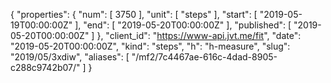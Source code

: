 {
  "properties": {
    "num": [
      3750
    ],
    "unit": [
      "steps"
    ],
    "start": [
      "2019-05-19T00:00:00Z"
    ],
    "end": [
      "2019-05-20T00:00:00Z"
    ],
    "published": [
      "2019-05-20T00:00:00Z"
    ]
  },
  "client_id": "https://www-api.jvt.me/fit",
  "date": "2019-05-20T00:00:00Z",
  "kind": "steps",
  "h": "h-measure",
  "slug": "2019/05/3xdiw",
  "aliases": [
    "/mf2/7c4467ae-616c-4dad-8905-c288c9742b07/"
  ]
}

